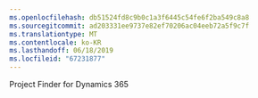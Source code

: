 ```yaml
---
ms.openlocfilehash: db51524fd8c9b0c1a3f6445c54fe6f2ba549c8a8
ms.sourcegitcommit: ad203331ee9737e82ef70206ac04eeb72a5f9c7f
ms.translationtype: MT
ms.contentlocale: ko-KR
ms.lasthandoff: 06/18/2019
ms.locfileid: "67231877"
---
```

Project Finder for Dynamics 365
